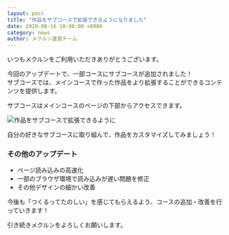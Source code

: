 ```yaml
---
layout: post
title: "作品をサブコースで拡張できるようになりました"
date: 2020-08-16 10:00:00 +0900
category: news
author: メクルン運営チーム
---
```

いつもメクルンをご利用いただきありがとうございます。

今回のアップデートで、一部コースにサブコースが追加されました！  
サブコースでは、メインコースで作った作品をより拡張することができるコンテンツを提供します。

サブコースはメインコースのページの下部からアクセスできます。

![作品をサブコースで拡張できるように](1.png)

自分の好きなサブコースに取り組んで、作品をカスタマイズしてみましょう！

### その他のアップデート

- ページ読み込みの高速化
- 一部のブラウザ環境で読み込みが遅い問題を修正
- その他デザインの細かい改善

今後も「つくるってたのしい」を感じてもらえるよう、コースの追加・改善を行っていきます！

引き続きメクルンをよろしくお願いします。
